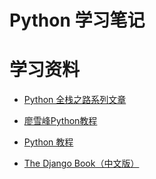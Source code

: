 # Python 学习笔记

# 学习资料

- [Python 全栈之路系列文章](https://blog.ansheng.me/article/python-full-stack-way/)

- [廖雪峰Python教程](http://www.liaoxuefeng.com/wiki/001374738125095c955c1e6d8bb493182103fac9270762a000)

- [Python 教程](http://www.runoob.com/python/python-tutorial.html)

- [The Django Book（中文版）](http://djangobook.py3k.cn/2.0/chapter01/)
